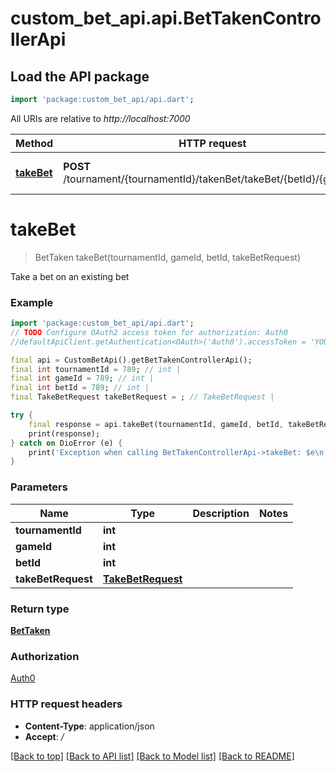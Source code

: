 # custom_bet_api.api.BetTakenControllerApi

## Load the API package
```dart
import 'package:custom_bet_api/api.dart';
```

All URIs are relative to *http://localhost:7000*

Method | HTTP request | Description
------------- | ------------- | -------------
[**takeBet**](BetTakenControllerApi.md#takebet) | **POST** /tournament/{tournamentId}/takenBet/takeBet/{betId}/{gameId} | Take a bet on an existing bet


# **takeBet**
> BetTaken takeBet(tournamentId, gameId, betId, takeBetRequest)

Take a bet on an existing bet

### Example
```dart
import 'package:custom_bet_api/api.dart';
// TODO Configure OAuth2 access token for authorization: Auth0
//defaultApiClient.getAuthentication<OAuth>('Auth0').accessToken = 'YOUR_ACCESS_TOKEN';

final api = CustomBetApi().getBetTakenControllerApi();
final int tournamentId = 789; // int | 
final int gameId = 789; // int | 
final int betId = 789; // int | 
final TakeBetRequest takeBetRequest = ; // TakeBetRequest | 

try {
    final response = api.takeBet(tournamentId, gameId, betId, takeBetRequest);
    print(response);
} catch on DioError (e) {
    print('Exception when calling BetTakenControllerApi->takeBet: $e\n');
}
```

### Parameters

Name | Type | Description  | Notes
------------- | ------------- | ------------- | -------------
 **tournamentId** | **int**|  | 
 **gameId** | **int**|  | 
 **betId** | **int**|  | 
 **takeBetRequest** | [**TakeBetRequest**](TakeBetRequest.md)|  | 

### Return type

[**BetTaken**](BetTaken.md)

### Authorization

[Auth0](../README.md#Auth0)

### HTTP request headers

 - **Content-Type**: application/json
 - **Accept**: */*

[[Back to top]](#) [[Back to API list]](../README.md#documentation-for-api-endpoints) [[Back to Model list]](../README.md#documentation-for-models) [[Back to README]](../README.md)

